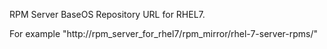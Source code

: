RPM Server BaseOS Repository URL for RHEL7.

For example "http://rpm_server_for_rhel7/rpm_mirror/rhel-7-server-rpms/"